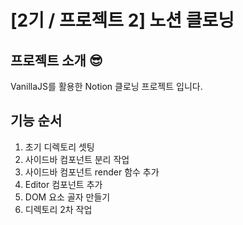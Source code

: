 # [2기 / 프로젝트 2] 노션 클로닝
## 프로젝트 소개 😎
VanillaJS를 활용한 Notion 클로닝 프로젝트 입니다.

## 기능 순서 
1. 초기 디렉토리 셋팅 
2. 사이드바 컴포넌트 분리 작업
3. 사이드바 컴포넌트 render 함수 추가 
4. Editor 컴포넌트 추가 
5. DOM 요소 골자 만들기 
6. 디렉토리 2차 작업 

